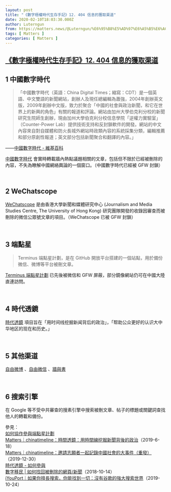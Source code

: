 ```yaml
---
layout: post
title: "《數字極權時代生存手記》12. 404 信息的獲取渠道"
date: 2020-02-10T18:03:30.000Z
author: Luterngun
from: https://matters.news/@Luterngun/%E6%95%B8%E5%AD%97%E6%A5%B5%E6%AC%8A%E6%99%82%E4%BB%A3%E7%94%9F%E5%AD%98%E6%89%8B%E8%A8%98-12-404-%E4%BF%A1%E6%81%AF%E7%9A%84%E7%8D%B2%E5%8F%96%E6%B8%A0%E9%81%93-bafyreiex35wix7hxesbv5wtcik5mdb5ziaa46iabb6qi7lzm6jedi2ggsa
tags: [ Matters ]
categories: [ Matters ]
---
```

<!--1581357810000-->
[《數字極權時代生存手記》12. 404 信息的獲取渠道](https://matters.news/@Luterngun/%E6%95%B8%E5%AD%97%E6%A5%B5%E6%AC%8A%E6%99%82%E4%BB%A3%E7%94%9F%E5%AD%98%E6%89%8B%E8%A8%98-12-404-%E4%BF%A1%E6%81%AF%E7%9A%84%E7%8D%B2%E5%8F%96%E6%B8%A0%E9%81%93-bafyreiex35wix7hxesbv5wtcik5mdb5ziaa46iabb6qi7lzm6jedi2ggsa)
------

<div>
<h2><strong>1 中國數字時代</strong></h2><blockquote>「中國數字時代（英語：China Digital Times；縮寫：CDT）是一個英語、中文雙語的新聞網站，創辦人及現任總編輯為蕭強，2004年創辦英文版，2009年創辦中文版，致力於聚合「中國的社會與政治新聞，和它在世界上的新興的角色」有關的報道和評論。網站由加州大學伯克利分校的新聞研究生院師生創辦，現由加州大學伯克利分校信息學院「逆權力實驗室」（Counter-Power Lab）提供技術支持和反封鎖軟件的開發。網站的中文內容來自對自媒體和防火長城外網站時政類內容的系統採集分類，編輯推薦和部分原創性報道；英文部分包括新聞聚合和翻譯的內容。」</blockquote><p>——<a href="https://zh.wikipedia.org/wiki/%E4%B8%AD%E5%9B%BD%E6%95%B0%E5%AD%97%E6%97%B6%E4%BB%A3" target="_blank">中國數字時代 - 維基百科</a></p><p><a href="https://chinadigitaltimes.net/chinese/" target="_blank">中國數字時代</a> 會實時轉載牆內熱點議題相關的文章，包括但不限於已經被刪除的內容，不失為瞭解中國網絡輿論的一個窗口。（中國數字時代已經被 GFW 封鎖）</p><p><br></p><h2><strong>2 WeChatscope </strong></h2><p><a href="https://wechatscope.jmsc.hku.hk/" target="_blank">WeChatscope</a> 是由香港大學新聞和媒體研究中心 (Journalism and Media Studies Centre, The University of Hong Kong) 研究團隊開發的收錄因審查而被刪除的微信公眾號文章的項目。（WeChatscope 已被 GFW 封鎖）</p><p><br></p><h2><strong>3 端點星</strong></h2><blockquote>Terminus 端點星計劃，是在 GitHub 開放平台搭建的一個站點，用於備份微信、微博等平台被刪文章。</blockquote><p><a href="https://info-cn.github.io/Terminus/" target="_blank">Terminus 端點星計劃</a> 已先後被微信和 GFW 屏蔽，部分鏡像網站仍可在中國大陸直連訪問。</p><p><br></p><h2><strong>4 時代透鏡 </strong></h2><p><a href="https://chinatimeline.github.io/" target="_blank">時代透鏡</a> 項目旨在「用时间线挖掘新闻背后的政治」，「帮助公众更好的认识大中华地区的现在和历史。」</p><p><br></p><h2><strong>5 其他渠道</strong></h2><p><a href="https://freeweibo.com/" target="_blank">自由微博</a> 、<a href="https://freewechat.com/" target="_blank">自由微信</a> 、<a href="https://wallsandbooks.wordpress.com/" target="_blank">牆與書</a></p><p><br></p><h2><strong>6 搜索引擎 </strong></h2><p>在 Google 等不受中共審查的搜素引擎中搜索被刪文章、帖子的標題或關鍵詞查找他人的轉載和備份。</p><p>參見： <a href="https://info-cn.github.io/Terminus/sticky/2018/04/01/how-to-participate-in-terminus.html" target="_blank"><br class="smart">如何協作參與端點星計劃</a> <a href="https://matters.news/@chinatimeline/%E6%97%B6%E4%BB%A3%E9%80%8F%E9%95%9C-%E7%94%A8%E6%97%B6%E9%97%B4%E7%BA%BF%E6%8C%96%E6%8E%98%E6%96%B0%E9%97%BB%E8%83%8C%E5%90%8E%E7%9A%84%E6%94%BF%E6%B2%BB-zdpuAofz2CCLBQqoijirnM44gZJQWqVLmHYtQ43HTUS7MKe2c" target="_blank"><br class="smart">Matters｜chinatimeline：時間透鏡：用時間線挖掘新聞背後的政治</a>（2019-6-18） <a href="https://matters.news/@chinatimeline/%E9%82%80%E8%AF%B7%E5%BF%97%E6%84%BF%E8%80%85%E4%B8%80%E8%B5%B7%E8%AE%B0%E5%BD%95%E4%B8%AD%E5%9B%BD%E7%A4%BE%E4%BC%9A%E7%9A%84%E5%A4%A7%E4%BA%8B%E4%BB%B6-%E9%87%8D%E5%8F%91-zdpuAwVf6twJpy8pHkvbUnQcvFh99aSPMJU2qxQAGqgLGPxEG" target="_blank"><br class="smart">Matters｜chinatimeline：邀請志願者一起記錄中國社會的大事件（重發）</a>（2019-12-30） <a href="https://chinatimeline.github.io/how_to_contribute/" target="_blank"><br class="smart">時代透鏡 - 如何參與</a> <a href="https://digitalimmigrant.org/360" target="_blank"><br class="smart">數字移民 | 如何找回被刪除的網頁/新聞</a>（2018-10-14） <a href="https://www.iyouport.org/%E5%A6%82%E6%9E%9C%E4%BD%A0%E6%93%85%E9%95%BF%E6%90%9C%E7%B4%A2%EF%BC%8C%E4%BD%A0%E8%83%BD%E6%89%BE%E5%88%B0%E4%B8%80%E5%88%87%EF%BC%9A%E6%B2%A1%E6%9C%89%E8%B0%B7%E6%AD%8C%E7%9A%84%E5%BC%BA%E5%A4%A7/" target="_blank"><br class="smart">iYouPort｜如果你擅長搜索，你能找到一切：沒有谷歌的強大搜索世界</a>（2019-10-24）</p>
</div>
